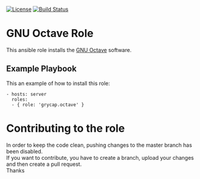 [![License](https://img.shields.io/badge/license-Apache%202-blue.svg)](https://www.apache.org/licenses/LICENSE-2.0)
[![Build Status](https://travis-ci.org/grycap/ansible-role-octave.svg?branch=master)](https://travis-ci.org/grycap/ansible-role-octave)

GNU Octave Role
=======================

This ansible role installs the [GNU Octave](https://www.gnu.org/software/octave/) software.  

Example Playbook
----------------

This an example of how to install this role:

    - hosts: server
      roles:
      - { role: 'grycap.octave' }

Contributing to the role
========================
In order to keep the code clean, pushing changes to the master branch has been disabled.  
If you want to contribute, you have to create a branch, upload your changes and then create a pull request.  
Thanks

